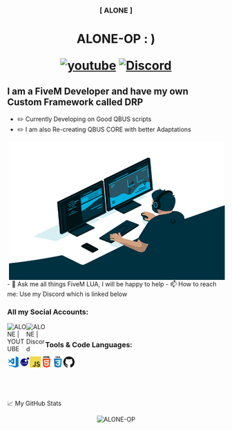 <h3 align="center">[ ALONE ]</h3>
<h1 align="center"> ALONE-OP : )
 
[![youtube](https://img.shields.io/badge/YouTube-SUB-red?&style=for-the-badge&logo=youtube&logoColor=white)][youtube]
[![Discord](https://img.shields.io/discord/340568729634996225?label=Discord&logo=Discord)][discord]

## I am a FiveM Developer and have my own Custom Framework called DRP

- ✏️ Currently Developing on Good QBUS scripts
- ✏️ I am also Re-creating QBUS CORE with better Adaptations

<img align="right" alt="GIF" src="https://github.com/ALONE-OP/ALONE-OP/blob/main/code.gif?raw=true" width="500" height="320" />
</br>
- 💬 Ask me all things FiveM LUA, I will be happy to help
- 📫 How to reach me: Use my Discord which is linked below

### All my Social Accounts: 

[<img align="left" alt="ALONE | YOUTUBE" width="44px" src="https://img.icons8.com/fluent/48/000000/youtube-play.png" />][youtube]
[<img align="left" alt="ALONE | Discord" width="44px" src="https://i.ibb.co/YtNhB1V/icons8-discord-new-logo-48.png" />][discord]

</br>

### Tools & Code Languages: 

<img align="left" alt="Visual Studio Code" width="26px" src="https://raw.githubusercontent.com/github/explore/80688e429a7d4ef2fca1e82350fe8e3517d3494d/topics/visual-studio-code/visual-studio-code.png" />
<img align="left" alt="Lua" width="26px" src="https://raw.githubusercontent.com/github/explore/80688e429a7d4ef2fca1e82350fe8e3517d3494d/topics/lua/lua.png" />
<img align="left" alt="JavaScript" width="26px" src="https://raw.githubusercontent.com/github/explore/80688e429a7d4ef2fca1e82350fe8e3517d3494d/topics/javascript/javascript.png" />
<img align="left" alt="HTML5" width="26px" src="https://raw.githubusercontent.com/github/explore/80688e429a7d4ef2fca1e82350fe8e3517d3494d/topics/html/html.png" />
<img align="left" alt="CSS3" width="26px" src="https://raw.githubusercontent.com/github/explore/80688e429a7d4ef2fca1e82350fe8e3517d3494d/topics/css/css.png" />
<img align="left" alt="GitHub" width="26px" src="https://raw.githubusercontent.com/github/explore/78df643247d429f6cc873026c0622819ad797942/topics/github/github.png" />

</br>
</br>
</br>
</br>
</br>

📈 My GitHub Stats

<p align="center"> <img src="https://github-readme-stats.vercel.app/api?username=ALONE-OP&show_icons=true&theme=gotham" alt="ALONE-OP" />


[discord]: https://discord.gg/H9XEBqm​​
[youtube]: https://m.youtube.com/channel/UCat7aDkSWObN3V0HC1sY-9w

